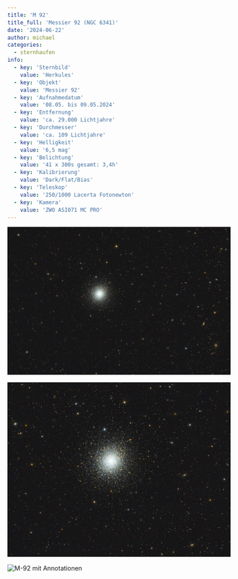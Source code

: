 ```yaml
---
title: 'M 92'
title_full: 'Messier 92 (NGC 6341)'
date: '2024-06-22'
author: michael
categories:
  - sternhaufen
info:
  - key: 'Sternbild'
    value: 'Herkules'
  - key: 'Objekt'
    value: 'Messier 92'
  - key: 'Aufnahmedatum'
    value: '08.05. bis 09.05.2024'
  - key: 'Entfernung'
    value: 'ca. 29.000 Lichtjahre'
  - key: 'Durchmesser'
    value: 'ca. 109 Lichtjahre'
  - key: 'Helligkeit'
    value: '6,5 mag'
  - key: 'Belichtung'
    value: '41 x 300s gesamt: 3,4h'
  - key: 'Kalibrierung'
    value: 'Dark/Flat/Bias'
  - key: 'Teleskop'
    value: '250/1000 Lacerta Fotonewton'
  - key: 'Kamera'
    value: 'ZWO ASI071 MC PRO'
---
```


![M-92](header.jpg 'M-92')

![M-92](m92.jpg 'M-92')

![M-92 mit Annotationen](m92-Annotated.jpeg 'M-92 mit Annotationen')
